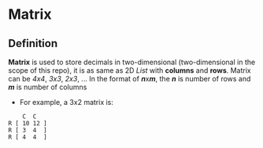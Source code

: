 # Matrix
## Definition
**Matrix** is used to store decimals in two-dimensional (two-dimensional in the scope of this repo), it is as same as 2D *List* with **columns** and **rows**. Matrix can be *4x4*, *3x3*, *2x3*, ... In the format of ***n***x***m***, the ***n*** is number of rows and ***m*** is number of columns <br>
+ For example, a 3x2 matrix is: <br>
```
    C  C
R [ 10 12 ]
R [ 3  4  ]
R [ 4  4  ]
```
